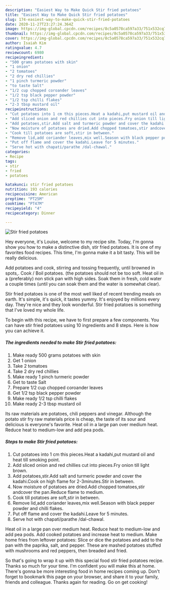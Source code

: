 ```yaml
---
description: "Easiest Way to Make Quick Stir fried potatoes"
title: "Easiest Way to Make Quick Stir fried potatoes"
slug: 174-easiest-way-to-make-quick-stir-fried-potatoes
date: 2020-11-27T23:27:24.364Z
image: https://img-global.cpcdn.com/recipes/8c5a0578ca597a33/751x532cq70/stir-fried-potatoes-recipe-main-photo.jpg
thumbnail: https://img-global.cpcdn.com/recipes/8c5a0578ca597a33/751x532cq70/stir-fried-potatoes-recipe-main-photo.jpg
cover: https://img-global.cpcdn.com/recipes/8c5a0578ca597a33/751x532cq70/stir-fried-potatoes-recipe-main-photo.jpg
author: Isaiah Kim
ratingvalue: 4.7
reviewcount: 6980
recipeingredient:
- "500 grams potatoes with skin"
- "1 onion"
- "2 tomatoes"
- "2 dry red chillies"
- "1 pinch turmeric powder"
- "to taste Salt"
- "1/2 cup chopped coroander leaves"
- "1/2 tsp black pepper powder"
- "1/2 tsp chilli flakes"
- "2-3 tbsp mustard oil"
recipeinstructions:
- "Cut potatoes into 1 cm this pieces.Heat a kadahi,put mustard oil and heat till smoking point."
- "Add sliced onion and red chillies cut into pieces.Fry onion till light brown."
- "Add potatoes,stir.Add salt and turmeric powder and cover the kadahi.Cook on high flame for 2-3minutes.Stir in between."
- "Now moisture of potatoes are dried.Add chopped tomatoes,stir andcover the pan.Reduce flame to medium."
- "Cook till potatoes are soft,stir in between."
- "Remove lid,add coriander leaves,mix well.Season with black pepper powder and chilli flakes."
- "Put off flame and cover the kadahi.Leave for 5 minutes."
- "Serve hot with chapati/parathe /dal-chawal."
categories:
- Recipe
tags:
- stir
- fried
- potatoes

katakunci: stir fried potatoes 
nutrition: 193 calories
recipecuisine: American
preptime: "PT25M"
cooktime: "PT47M"
recipeyield: "4"
recipecategory: Dinner

---
```



![Stir fried potatoes](https://img-global.cpcdn.com/recipes/8c5a0578ca597a33/751x532cq70/stir-fried-potatoes-recipe-main-photo.jpg)

Hey everyone, it's Louise, welcome to my recipe site. Today, I'm gonna show you how to make a distinctive dish, stir fried potatoes. It is one of my favorites food recipes. This time, I'm gonna make it a bit tasty. This will be really delicious.

Add potatoes and cook, stirring and tossing frequently, until browned in spots,. Cook / Boil potatoes. (the potatoes should not be too soft. Heat oil in a (preferably) non stick pan with high sides. Soak them in fresh, cold water a couple times (until you can soak them and the water is somewhat clear).

Stir fried potatoes is one of the most well liked of recent trending meals on earth. It's simple, it's quick, it tastes yummy. It's enjoyed by millions every day. They're nice and they look wonderful. Stir fried potatoes is something that I've loved my whole life.


To begin with this recipe, we have to first prepare a few components. You can have stir fried potatoes using 10 ingredients and 8 steps. Here is how you can achieve it.

<!--inarticleads1-->

##### The ingredients needed to make Stir fried potatoes:

1. Make ready 500 grams potatoes with skin
1. Get 1 onion
1. Take 2 tomatoes
1. Take 2 dry red chillies
1. Make ready 1 pinch turmeric powder
1. Get to taste Salt
1. Prepare 1/2 cup chopped coroander leaves
1. Get 1/2 tsp black pepper powder
1. Make ready 1/2 tsp chilli flakes
1. Make ready 2-3 tbsp mustard oil


Its raw materials are potatoes, chili peppers and vinegar. Although the potato stir fry raw materials price is cheap, the taste of its sour and delicious is everyone&#39;s favorite. Heat oil in a large pan over medium heat. Reduce heat to medium-low and add pea pods. 

<!--inarticleads2-->

##### Steps to make Stir fried potatoes:

1. Cut potatoes into 1 cm this pieces.Heat a kadahi,put mustard oil and heat till smoking point.
1. Add sliced onion and red chillies cut into pieces.Fry onion till light brown.
1. Add potatoes,stir.Add salt and turmeric powder and cover the kadahi.Cook on high flame for 2-3minutes.Stir in between.
1. Now moisture of potatoes are dried.Add chopped tomatoes,stir andcover the pan.Reduce flame to medium.
1. Cook till potatoes are soft,stir in between.
1. Remove lid,add coriander leaves,mix well.Season with black pepper powder and chilli flakes.
1. Put off flame and cover the kadahi.Leave for 5 minutes.
1. Serve hot with chapati/parathe /dal-chawal.


Heat oil in a large pan over medium heat. Reduce heat to medium-low and add pea pods. Add cooked potatoes and increase heat to medium. Make home fries from leftover potatoes: Slice or dice the potatoes and add to the pan with the paprika, salt, and pepper. These are mashed potatoes stuffed with mushrooms and red peppers, then breaded and fried. 

So that's going to wrap it up with this special food stir fried potatoes recipe. Thanks so much for your time. I'm confident you will make this at home. There's gonna be more interesting food in home recipes coming up. Don't forget to bookmark this page on your browser, and share it to your family, friends and colleague. Thanks again for reading. Go on get cooking!
